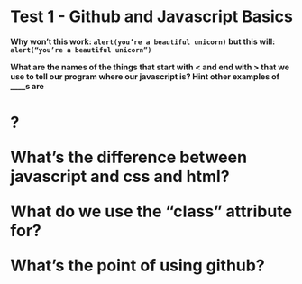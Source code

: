 
# Test 1 - Github and Javascript Basics

**Why won’t this work: `alert(you’re a beautiful unicorn)` but this will: `alert(“you’re a beautiful unicorn”)`**

**What are the names of the things that start with < and end with > that we use to tell our program where our javascript is? Hint other examples of ____s are <head> <body> <h1>?**

**What’s the difference between javascript and css and html?**

**What do we use the “class” attribute for?**

**What’s the point of using github?**
